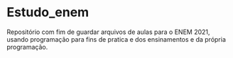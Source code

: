 # Estudo_enem
Repositório com fim de guardar arquivos de aulas para o ENEM 2021, usando programação para fins de pratica e dos ensinamentos e da própria programação. 
